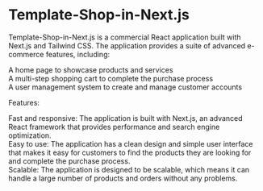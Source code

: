# Template-Shop-in-Next.js
Template-Shop-in-Next.js is a commercial React application built with Next.js and Tailwind CSS. The application provides a suite of advanced e-commerce features, including:         

A home page to showcase products and services                     
A multi-step shopping cart to complete the purchase process                 
A user management system to create and manage customer accounts              

Features:                

Fast and responsive: The application is built with Next.js, an advanced React framework that provides performance and search engine optimization.                        
Easy to use: The application has a clean design and simple user interface that makes it easy for customers to find the products they are looking for and complete the purchase process.                
Scalable: The application is designed to be scalable, which means it can handle a large number of products and orders without any problems.                                  
